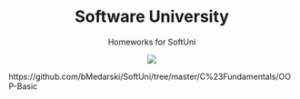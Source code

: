 <h1 align="center">Software University</h1>

<p align="center">Homeworks for SoftUni</p>
<p align="center"><a href="http://softuni.bg/"><img src="https://raw.githubusercontent.com/bMedarski/SoftUni/master/Pics/Software-University-Logo-blue-horizontal.png" /></a></p>
https://github.com/bMedarski/SoftUni/tree/master/C%23Fundamentals/OOP-Basic

